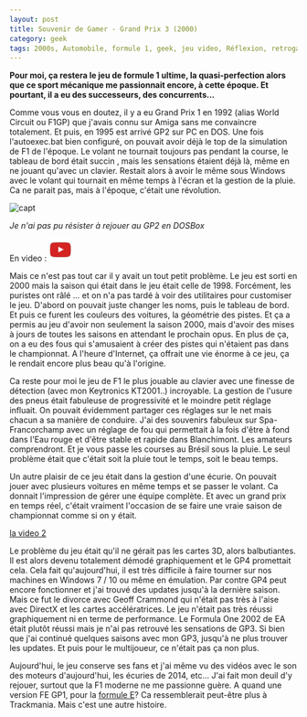 ```yaml
---
layout: post
title: Souvenir de Gamer - Grand Prix 3 (2000)
category: geek
tags: 2000s, Automobile, formule 1, geek, jeu video, Réflexion, retrogaming, simulation
---
```

**Pour moi, ça restera le jeu de formule 1 ultime, la quasi-perfection alors que ce sport mécanique me passionnait encore, à cette époque. Et pourtant, il a eu des successeurs, des concurrents...**

Comme vous vous en doutez, il y a eu Grand Prix 1 en 1992 (alias World Circuit ou F1GP) que j'avais connu sur Amiga sans me convaincre totalement. Et puis, en 1995 est arrivé GP2 sur PC en DOS. Une fois l'autoexec.bat bien configuré, on pouvait avoir déjà le top de la simulation de F1 de l'époque. Le volant ne tournait toujours pas pendant la course, le tableau de bord était succin , mais les sensations étaient déjà là, même en ne jouant qu'avec un clavier. Restait alors à avoir le même sous Windows avec le volant qui tournait en même temps à l'écran et la gestion de la pluie. Ca ne parait pas, mais à l'époque, c'était une révolution.

![capt](https://filedn.eu/llqi9IBxlYouGRXYG2xlROb/img/2018/gp2.jpg)

*Je n'ai pas pu résister à rejouer au GP2 en DOSBox*

En video : [![video](/images/youtube.png)](https://www.youtube.com/watch?v=ECEuVwjzHB4)

Mais ce n'est pas tout car il y avait un tout petit problème. Le jeu est sorti en 2000 mais la saison qui était dans le jeu était celle de 1998. Forcément, les puristes ont râlé ... et on n'a pas tardé à voir des utilitaires pour customiser le jeu. D'abord on pouvait juste changer les noms, puis le tableau de bord. Et puis ce furent les couleurs des voitures, la géométrie des pistes. Et ça a permis au jeu d'avoir non seulement la saison 2000, mais d'avoir des mises à jours de toutes les saisons en attendant le prochain opus. En plus de ça, on a eu des fous qui s'amusaient à créer des pistes qui n'étaient pas dans le championnat. A l'heure d'Internet, ça offrait une vie énorme à ce jeu, ça le rendait encore plus beau qu'à l'origine.

Ca reste pour moi le jeu de F1 le plus jouable au clavier avec une finesse de détection (avec mon Keytronics KT2001..) incroyable. La gestion de l'usure des pneus était fabuleuse de progressivité et le moindre petit réglage influait. On pouvait évidemment partager ces réglages sur le net mais chacun a sa manière de conduire. J'ai des souvenirs fabuleux sur Spa-Francorchamp avec un réglage de fou qui permettait à la fois d'être à fond dans l'Eau rouge et d'être stable et rapide dans Blanchimont. Les amateurs comprendront. Et je vous passe les courses au Brésil sous la pluie. Le seul problème était que c'était soit la pluie tout le temps, soit le beau temps.

Un autre plaisir de ce jeu était dans la gestion d'une écurie. On pouvait jouer avec plusieurs voitures en même temps et se passer le volant. Ca donnait l'impression de gérer une équipe complète. Et avec un grand prix en temps réel, c'était vraiment l'occasion de se faire une vraie saison de championnat comme si on y était.

[la video 2](https://www.youtube.com/watch?v=hOGtH6EVrlw)

Le problème du jeu était qu'il ne gérait pas les cartes 3D, alors balbutiantes. Il est alors devenu totalement démodé graphiquement et le GP4 promettait cela. Cela fait qu'aujourd'hui, il est très difficile à faire tourner sur nos machines en Windows 7 / 10 ou même en émulation. Par contre GP4 peut encore fonctionner et j'ai trouvé des updates jusqu'à la dernière saison. Mais ce fut le divorce avec Geoff Crammond qui n'était pas très à l'aise avec DirectX et les cartes accélératrices. Le jeu n'était pas très réussi graphiquement ni en terme de performance. Le Formula One 2002 de EA était plutôt réussi mais je n'ai pas retrouvé les sensations de GP3. Si bien que j'ai continué quelques saisons avec mon GP3, jusqu'à ne plus trouver les updates. Et puis pour le multijoueur, ce n'était pas ça non plus.

Aujourd'hui, le jeu conserve ses fans et j'ai même vu des vidéos avec le son des moteurs d'aujourd'hui, les écuries de 2014, etc... J'ai fait mon deuil d'y rejouer, surtout que la F1 moderne ne me passionne guère. A quand une version FE GP1, pour la <a href="https://cheziceman.wordpress.com/2014/01/08/automobile-formula-e-championnat-davenir-ou-alibi-pour-les-constructeurs-dautomobiles/">formule E</a>? Ca ressemblerait peut-être plus à Trackmania. Mais c'est une autre histoire.
